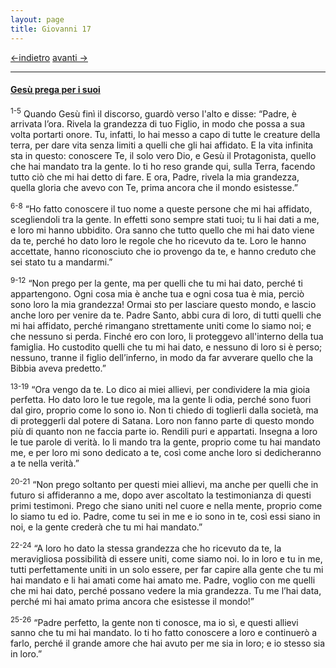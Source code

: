 ```yaml
---
layout: page
title: Giovanni 17
---
```

[<-indietro](gv16.html) [avanti ->](gv18.html)

--------------------------------
#### <a href="" id="gesu_prega_per_i_suoi">Gesù prega per i suoi</a>

<sup>1-5</sup> Quando Gesù finì il discorso, guardò verso l'alto e disse: “Padre, è arrivata l’ora. Rivela la grandezza di tuo Figlio, in modo che possa a sua volta portarti onore. Tu, infatti, lo hai messo a capo di tutte le creature della terra, per dare vita senza limiti a quelli che gli hai affidato. E la vita infinita sta in questo: conoscere Te, il solo vero Dio, e Gesù il Protagonista, quello che hai mandato tra la gente. Io ti ho reso grande qui, sulla Terra, facendo tutto ciò che mi hai detto di fare. E ora, Padre, rivela la mia grandezza, quella gloria che avevo con Te, prima ancora che il mondo esistesse.”

<sup>6-8</sup> “Ho fatto conoscere il tuo nome a queste persone che mi hai affidato, scegliendoli tra la gente. In effetti sono sempre stati tuoi; tu li hai dati a me, e loro mi hanno ubbidito. Ora sanno che tutto quello che mi hai dato viene da te, perché ho dato loro le regole che ho ricevuto da te. Loro le hanno accettate, hanno riconosciuto che io provengo da te, e hanno creduto che sei stato tu a mandarmi.”

<sup>9-12</sup> “Non prego per la gente, ma per quelli che tu mi hai dato, perché ti appartengono. Ogni cosa mia è anche tua e ogni cosa tua è mia, perciò sono loro la mia grandezza! Ormai sto per lasciare questo mondo, e lascio anche loro per venire da te. Padre Santo, abbi cura di loro, di tutti quelli che mi hai affidato, perché rimangano strettamente uniti come lo siamo noi; e che nessuno si perda. Finché ero con loro, li proteggevo all'interno della tua famiglia. Ho custodito quelli che tu mi hai dato, e nessuno di loro si è perso; nessuno, tranne il figlio dell’inferno, in modo da far avverare quello che la Bibbia aveva predetto.”

<sup>13-19</sup> “Ora vengo da te. Lo dico ai miei allievi, per condividere la mia gioia perfetta. Ho dato loro le tue regole, ma la gente li odia, perché sono fuori dal giro, proprio come lo sono io. Non ti chiedo di toglierli dalla società, ma di proteggerli dal potere di Satana. Loro non fanno parte di questo mondo più di quanto non ne faccia parte io. Rendili puri e appartati. Insegna a loro le tue parole di verità. Io li mando tra la gente, proprio come tu hai mandato me, e per loro mi sono dedicato a te, così come anche loro si dedicheranno a te nella verità.”

<sup>20-21</sup> “Non prego soltanto per questi miei allievi, ma anche per quelli che in futuro si affideranno a me, dopo aver ascoltato la testimonianza di questi primi testimoni. Prego che siano uniti nel cuore e nella mente, proprio come lo siamo tu ed io. Padre, come tu sei in me e io sono in te, così essi siano in noi, e la gente crederà che tu mi hai mandato.”

<sup>22-24</sup> “A loro ho dato la stessa grandezza che ho ricevuto da te, la meravigliosa possibilità di essere uniti, come siamo noi. Io in loro e tu in me, tutti perfettamente uniti in un solo essere, per far capire alla gente che tu mi hai mandato e li hai amati come hai amato me. Padre, voglio con me quelli che mi hai dato, perché possano vedere la mia grandezza. Tu me l’hai data, perché mi hai amato prima ancora che esistesse il mondo!”

<sup>25-26</sup> “Padre perfetto, la gente non ti conosce, ma io sì, e questi allievi sanno che tu mi hai mandato. Io ti ho fatto conoscere a loro e continuerò a farlo, perché il grande amore che hai avuto per me sia in loro; e io stesso sia in loro.”


